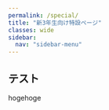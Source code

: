 ```yaml
---
permalink: /special/
title: "新3年生向け特設ページ"
classes: wide
sidebar:
  nav: "sidebar-menu"
---
```


## テスト
hogehoge